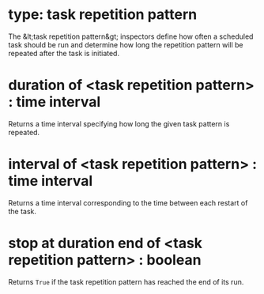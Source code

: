 # type: task repetition pattern

The &amp;lt;task repetition pattern&amp;gt; inspectors define how often a scheduled task should be run and determine how long the repetition pattern will be repeated after the task is initiated.

# duration of &lt;task repetition pattern&gt; : time interval

Returns a time interval specifying how long the given task pattern is repeated.

# interval of &lt;task repetition pattern&gt; : time interval

Returns a time interval corresponding to the time between each restart of the task.

# stop at duration end of &lt;task repetition pattern&gt; : boolean

Returns `True` if the task repetition  pattern has reached the end of its run.
